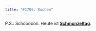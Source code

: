 ```yaml
---
title: "#1706: Kuchen"
---
```


P.S.:
Schööööön. Heute ist <a href="http://www.fonflatter.de/kalender"><strong>Schmunzeltag</strong></a>.

